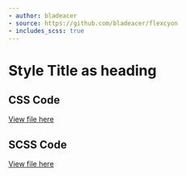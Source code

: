 ```yaml
---
- author: bladeacer
- source: https://github.com/bladeacer/flexcyon
- includes_scss: true
---
```


# Style Title as heading
## CSS Code
[View file here](./title-heading.css)

## SCSS Code
[View file here](./title-heading.scss)